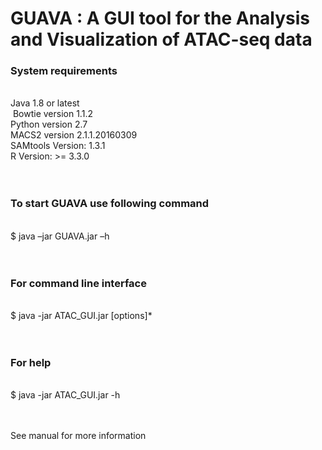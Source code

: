 <h1> GUAVA : A GUI tool for the Analysis and Visualization of ATAC-seq data </h1>


<h3>System requirements</h3> <br/>
  Java 1.8 or latest<br/>
  Bowtie version 1.1.2<br/>
  Python version 2.7<br/>
  MACS2 version 2.1.1.20160309<br/>
  SAMtools Version: 1.3.1<br/>
  R Version: >= 3.3.0<br/><br/><br/>

<h3>To start GUAVA use following command</h3> <br/>
  $	java –jar GUAVA.jar –h<br/><br/><br/>

<h3>For command line interface</h3> <br/>
  $ java -jar ATAC_GUI.jar [options]*<br/><br/><br/>
  
<h3>For help</h3> <br/>
  $ java -jar ATAC_GUI.jar -h<br/><br/><br/>

See manual for more information</h3> <br/>
